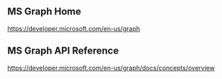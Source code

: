 ## MS Graph Home

https://developer.microsoft.com/en-us/graph

## MS Graph API Reference

https://developer.microsoft.com/en-us/graph/docs/concepts/overview